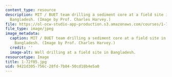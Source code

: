 ```yaml
---
content_type: resource
description: MIT / BUET team drilling a sediment core at a field site in Munshiganj,
  Bangladesh. (Image by Prof. Charles Harvey.)
file: https://ol-ocw-studio-app-production.s3.amazonaws.com/courses/1-72-groundwater-hydrology-fall-2005/9421d305756c28fd7b8450cd18b4e5a0_1-72f05.jpg
file_type: image/jpeg
image_metadata:
  caption: MIT / BUET team drilling a sediment core at a field site in Munshiganj,
    Bangladesh. (Image by Prof. Charles Harvey.)
  credit: ''
  image-alt: Well drilling at a field site in Bangladesh.
resourcetype: Image
title: 1-72f05.jpg
uid: 9421d305-756c-28fd-7b84-50cd18b4e5a0
---
```


